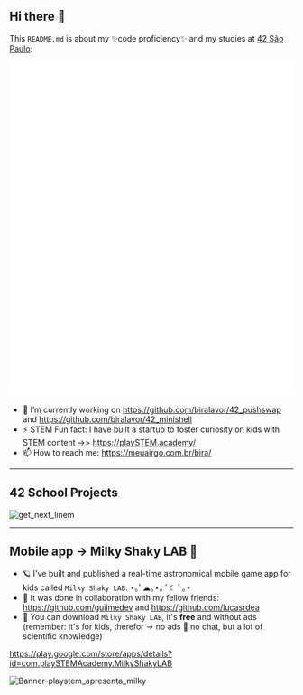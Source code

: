 ## Hi there 👋
This `README.md` is about my ✨code proficiency✨ and my studies at [42 São Paulo](https://42sp.org.br/):

[![status](https://raw.githubusercontent.com/biralavor/github-stats-transparent/output/generated/overview.svg)](#)
[![languages](https://raw.githubusercontent.com/biralavor/github-stats-transparent/output/generated/languages.svg)](#)



- 🔭 I’m currently working on https://github.com/biralavor/42_pushswap and https://github.com/biralavor/42_minishell
- ⚡ STEM Fun fact: I have built a startup to foster curiosity on kids with STEM content ->> https://playSTEM.academy/
- 📫 How to reach me: https://meuairgo.com.br/bira/

---
## 42 School Projects

![[get_next_linem](https://github.com/biralavor/42_getnextline)](https://github.com/biralavor/42_getnextline/assets/80487147/6c9b2552-7395-4717-b16a-14e9cec5a085)

---

## Mobile app -> Milky Shaky LAB 💫
- 🪐 I've built and published a real-time astronomical mobile game app for kids called `Milky Shaky LAB`. ⋆｡ﾟ☁︎｡⋆｡ ﾟ☾ ﾟ｡⋆
- 👯 It was done in collaboration with my fellow friends: https://github.com/guilmedev and https://github.com/lucasrdea
- 📲 You can download `Milky Shaky LAB`, it's **free** and without ads (remember: it's for kids, therefor -> no ads 🚫 no chat, but a lot of scientific knowledge)

https://play.google.com/store/apps/details?id=com.playSTEMAcademy.MilkyShakyLAB

![[Banner-playstem_apresenta_milky](https://play.google.com/store/apps/details?id=com.playSTEMAcademy.MilkyShakyLAB)](https://github.com/biralavor/biralavor/assets/80487147/442aba5b-fee5-4999-9978-936856a7748c)


<!--
- 🌱 I’m currently learning ...
- 👯 I’m looking to collaborate on ...
- 🤔 I’m looking for help with ...
- 💬 Ask me about ...
- 😄 Pronouns: ...
 ...
-->
